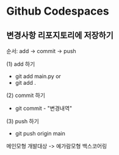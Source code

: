 # Github Codespaces
## 변경사항 리포지토리에 저장하기
순서: add -> commit -> push

(1) add 하기
- git add main.py or
- git add .

(2) commit 하기
- git commit - "변경내역"  

(3) push 하기
- git push origin main


메인모형 개발대상 -> 예가람모형 백스코어링
